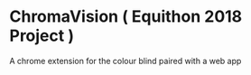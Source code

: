 # ChromaVision ( Equithon 2018 Project )
A chrome extension for the colour blind paired with a web app


